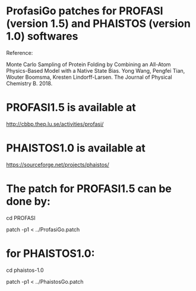 # ProfasiGo patches for PROFASI (version 1.5) and PHAISTOS (version 1.0) softwares

Reference:

Monte Carlo Sampling of Protein Folding by Combining an All-Atom Physics-Based Model with a Native State Bias. Yong Wang, Pengfei Tian, Wouter Boomsma, Kresten Lindorff-Larsen. The Journal of Physical Chemistry B. 2018.

# PROFASI1.5 is available at
http://cbbp.thep.lu.se/activities/profasi/

# PHAISTOS1.0 is available at
https://sourceforge.net/projects/phaistos/

# The patch for PROFASI1.5 can be done by:
cd PROFASI

patch -p1 < ../ProfasiGo.patch

# for PHAISTOS1.0:
cd phaistos-1.0

patch -p1 < ../PhaistosGo.patch
